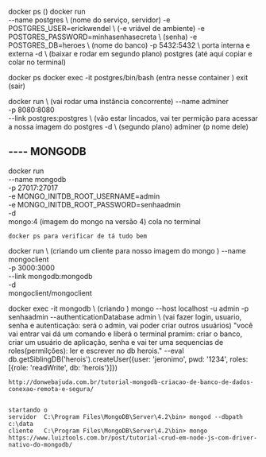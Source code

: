 docker ps ()
docker run \
    --name postgres \ (nome do serviço, servidor)
    -e POSTGRES_USER=erickwendel \                 (-e vriável de ambiente)
    -e POSTGRES_PASSWORD=minhasenhasecreta \       (senha)
    -e POSTGRES_DB=heroes \                        (nome do banco)
    -p 5432:5432 \ porta interna e externa
    -d \                        (baixar e rodar em segundo plano)
    postgres                (até aqui copiar e colar no terminal)

docker ps
docker exec -it postgres/bin/bash (entra nesse container )
exit (sair)

docker run \ (vai rodar uma instância concorrente)
    --name adminer \
    -p 8080:8080 \
    --link postgres:postgres \ (vão estar lincados, vai ter permição para acessar a nossa imagem do postgres
    -d \ (segundo plano)
    adminer (p nome dele)

## ---- MONGODB
docker run \
    --name mongodb \
    -p 27017:27017 \
    -e MONGO_INITDB_ROOT_USERNAME=admin \
    -e MONGO_INITDB_ROOT_PASSWORD=senhaadmin \
    -d \
    mongo:4 (imagem do mongo na versão 4) cola no terminal

    docker ps para verificar de tá tudo bem

docker run \ (criando um cliente para nosso imagem do mongo )
    --name mongoclient \
    -p 3000:3000 \
    --link mongodb:mongodb \
    -d \
    mongoclient/mongoclient

docker exec -it mongodb \ (criando  )
    mongo --host localhost -u admin -p senhaadmin --authenticationDatabase admin \ (vai fazer login, usuario, senha e autenticação: será o admin, vai poder criar outros usuários)
    "você vai entrar vai dá um comando e liberá o terminal pramim:
    criar o banco, criar um usuário de aplicação, senha e vai ter uma sequencias de roles(permilções): ler e escrever no db herois."
    --eval db.getSiblingDB('herois').createUser({user: 'jeronimo', pwd: '1234', roles: [{role: 'readWrite', db: 'herois'}]})

    http://donwebajuda.com.br/tutorial-mongodb-criacao-de-banco-de-dados-conexao-remota-e-segura/


    startando o
    servidor  C:\Program Files\MongoDB\Server\4.2\bin> mongod --dbpath c:\data
    cliente   C:\Program Files\MongoDB\Server\4.2\bin> mongo
    https://www.luiztools.com.br/post/tutorial-crud-em-node-js-com-driver-nativo-do-mongodb/